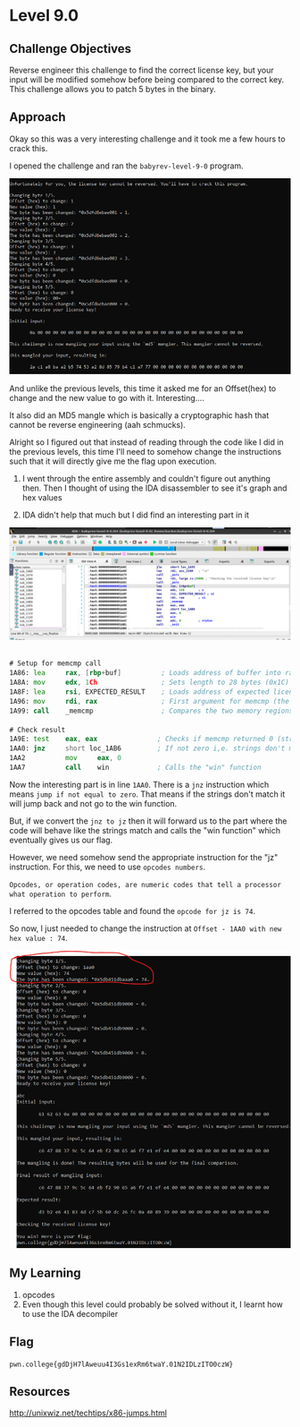 # Level 9.0 

## Challenge Objectives

Reverse engineer this challenge to find the correct license key, but your input will be modified somehow before being compared to the correct key. This challenge allows you to patch 5 bytes in the binary.

## Approach

Okay so this was a very interesting challenge and it took me a few hours to crack this.

I opened the challenge and ran the `babyrev-level-9-0` program.

![alt text](./ReverseEngineering/Images/Level9.0(1).png)

And unlike the previous levels, this time it asked me for an Offset(hex) to change and the new value to go with it. Interesting....

It also did an MD5 mangle which is basically a cryptographic hash that cannot be reverse engineering (aah schmucks).

Alright so I figured out that instead of reading through the code like I did in the previous levels, this time I'll need to somehow change the instructions such that it will directly give me the flag upon execution.

1. I went through the entire assembly and couldn't figure out anything then. Then I thought of using the IDA disassembler to see it's graph and hex values 

2. IDA didn't help that much but I did find an interesting part in it

![alt text](./ReverseEngineering/Images/Level9.0(2).png)

```asm 

# Setup for memcmp call
1A86: lea     rax, [rbp+buf]          ; Loads address of buffer into rax
1A8A: mov     edx, 1Ch                ; Sets length to 28 bytes (0x1C)
1A8F: lea     rsi, EXPECTED_RESULT    ; Loads address of expected license key
1A96: mov     rdi, rax                ; First argument for memcmp (the buffer)
1A99: call    _memcmp                 ; Compares the two memory regions

# Check result
1A9E: test    eax, eax               ; Checks if memcmp returned 0 (strings match)
1AA0: jnz     short loc_1AB6         ; If not zero i,e. strings don't match, jump to 1AB6
1AA2          mov     eax, 0   
1AA7          call    win            ; Calls the "win" function
```

Now the interesting part is in line `1AA0`. There is a `jnz` instruction which means `jump if not equal to zero`. That means if the strings don't match it will jump back and not go to the win function.

But, if we convert the `jnz to jz` then it will forward us to the part where the code will behave like the strings match and calls the "win function" which eventually gives us our flag.

However, we need somehow send the appropriate instruction for the "jz" instruction. For this, we need to use `opcodes numbers`. 

`Opcodes, or operation codes, are numeric codes that tell a processor what operation to perform`.

I referred to the opcodes table and found the `opcode for jz is 74`.


So now, I just needed to change the instruction at `Offset - 1AA0 with new hex value : 74`.

![alt text](./ReverseEngineering/Images/Level9.0(3).png)

## My Learning
1. opcodes
2. Even though this level could probably be solved without it, I learnt how to use the IDA decompiler

## Flag
`pwn.college{gdDjH7lAweuu4I3Gs1exRm6twaY.01N2IDLzITO0czW}`

## Resources

http://unixwiz.net/techtips/x86-jumps.html

